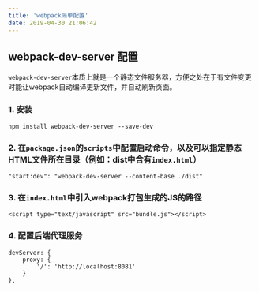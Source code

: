 ```yaml
---
title: 'webpack简单配置'
date: 2019-04-30 21:06:42
---
```


## webpack-dev-server 配置

`webpack-dev-server`本质上就是一个静态文件服务器，方便之处在于有文件变更时能让webpack自动编译更新文件，并自动刷新页面。

### 1. 安装
```
npm install webpack-dev-server --save-dev
```

### 2. 在`package.json`的`scripts`中配置启动命令，以及可以指定静态HTML文件所在目录（例如：dist中含有`index.html`）
``` 
"start:dev": "webpack-dev-server --content-base ./dist"
```

### 3. 在`index.html`中引入webpack打包生成的JS的路径
```
<script type="text/javascript" src="bundle.js"></script>
```

### 4. 配置后端代理服务
```
devServer: {
    proxy: {
        '/': 'http://localhost:8081'
    }
},
```